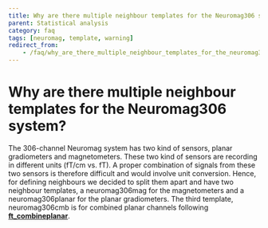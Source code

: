 ```yaml
---
title: Why are there multiple neighbour templates for the Neuromag306 system?
parent: Statistical analysis
category: faq
tags: [neuromag, template, warning]
redirect_from:
    - /faq/why_are_there_multiple_neighbour_templates_for_the_neuromag306_system/
---
```


# Why are there multiple neighbour templates for the Neuromag306 system?

The 306-channel Neuromag system has two kind of sensors, planar gradiometers and magnetometers. These two kind of sensors are recording in different units (fT/cm vs. fT). A proper combination of signals from these two sensors is therefore difficult and would involve unit conversion. Hence, for defining neighbours we decided to split them apart and have two neighbour templates, a neuromag306mag for the magnetometers and a neuromag306planar for the planar gradiometers. The third template, neuromag306cmb is for combined planar channels following **[ft_combineplanar](/reference/ft_combineplanar)**.
